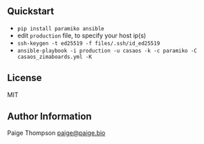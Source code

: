 Quickstart
------------

- `pip install paramiko ansible`
- edit `production` file, to specify your host ip(s)
- `ssh-keygen -t ed25519 -f files/.ssh/id_ed25519`
- `ansible-playbook -i production -u casaos -k -c paramiko -C casaos_zimaboards.yml -K`

License
-------

MIT

Author Information
------------------

Paige Thompson <paige@paige.bio>
